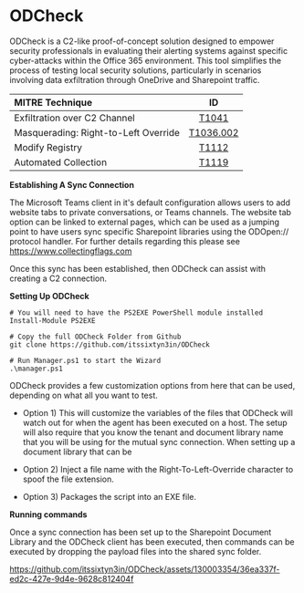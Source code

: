 # ODCheck

ODCheck is a C2-like proof-of-concept solution designed to empower security professionals in evaluating their alerting systems against specific cyber-attacks within the Office 365 environment. This tool simplifies the process of testing local security solutions, particularly in scenarios involving data exfiltration through OneDrive and Sharepoint traffic.


| MITRE Technique             | ID |
| :---------------- | :------: |
| Exfiltration over C2 Channel        |   [T1041](https://attack.mitre.org/techniques/T1041/)   |
| Masquerading: Right-to-Left Override            |   [T1036.002](https://attack.mitre.org/techniques/T1036/002/)   |
| Modify Registry    |  [T1112](https://attack.mitre.org/techniques/T1112/)   |
| Automated Collection |  [T1119](https://attack.mitre.org/techniques/T1119/)   |


 **Establishing A Sync Connection**
 
 The Microsoft Teams client in it's default configuration allows users to add website tabs to private conversations, or Teams channels. The website tab option can be linked to external pages, which can be used as a jumping point to have users sync specific Sharepoint libraries using the ODOpen:// protocol handler. For further details regarding this please see https://www.collectingflags.com

 Once this sync has been established, then ODCheck can assist with creating a C2 connection. 

 **Setting Up ODCheck**
 
```
# You will need to have the PS2EXE PowerShell module installed 
Install-Module PS2EXE

# Copy the full ODCheck Folder from Github
git clone https://github.com/itssixtyn3in/ODCheck

# Run Manager.ps1 to start the Wizard
.\manager.ps1
```
ODCheck provides a few customization options from here that can be used, depending on what all you want to test.

- Option 1) This will customize the variables of the files that ODCheck will watch out for when the agent has been executed on a host. The setup will also require that you know the tenant and document library name that you will be using for the mutual sync connection. When setting up a document library that can be 

- Option 2) Inject a file name with the Right-To-Left-Override character to spoof the file extension.

- Option 3) Packages the script into an EXE file.

**Running commands**

Once a sync connection has been set up to the Sharepoint Document Library and the ODCheck client has been executed, then commands can be executed by dropping the payload files into the shared sync folder. 

https://github.com/itssixtyn3in/ODCheck/assets/130003354/36ea337f-ed2c-427e-9d4e-9628c812404f

